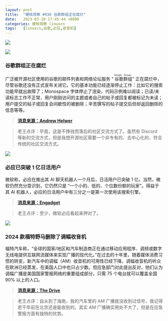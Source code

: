 ```yaml
---
layout: post
title:	"硬核观察 #936 谷歌群组正在腐烂"
date:	2023-03-10 17:45:44 +0800 
categories:	硬核观察 linuxcn 
tags:	[linuxcn,谷歌,必应,收音机]
---
```



![](/Asserts/Images//attachment/album/202303/10/174503ir1tsqbad9babvuq.jpg)


![](/Asserts/Images//attachment/album/202303/10/174510llzp6s22lhh2m94p.jpg)


### 谷歌群组正在腐烂


广泛被开源社区使用的谷歌的邮件列表和网络论坛服务 “<ruby> 谷歌群组 <rt>  Google Groups </rt></ruby>” 正在腐烂中，尽管谷歌还没有正式宣布关闭它。它的基本功能已经逐渐停止工作：比如它的搜索功能早就出故障了；Monospace 字体停止了渲染，代码示例难以阅读；已读/未读标志工作不正常，用户刚刚访问的主题或者自己的帖子或回复都被标记为未读；用户提交的帖子或回复会间歇性的被删除；辛苦撰写的帖子提交后但却返回删除的信息等等。



> 
> **[消息来源：Andrew Helwer](https://ahelwer.ca/post/2023-03-08-google-groups/)**
> 
> 
> 



> 
> 老王点评：毕竟，这是不挣钱而落后的社区交流方式了。虽然有 Discord 等新的交流方式，但是我想开源社区需要一个非专有的、去中心化的、符合传统的社区交流方式。
> 
> 
> 


![](/Asserts/Images//attachment/album/202303/10/174519kd8rtatrbqraqlbc.jpg)


### 必应已突破 1 亿日活用户


微软称，必应在推出其 AI 聊天机器人一个月后，日活用户已突破 1 亿。当然，微软仍然充分意识到，它仍然只是 “一个小的、低的、个位数份额的玩家”。得益于其 AI 机器人，必应的日活用户中有三分之一是第一次使用该搜索引擎。



> 
> **[消息来源：Engadget](https://www.engadget.com/microsoft-bing-crossed-100-million-daily-active-users-080138371.html)**
> 
> 
> 



> 
> 老王点评：至少，微软必应看起来押对了。
> 
> 
> 


![](/Asserts/Images//attachment/album/202303/10/174529a0rv7c2on0noxnr2.jpg)


### 2024 款福特野马删除了调幅收音机


福特汽车称，“全球的国家/地区和汽车制造商正在通过移动应用程序、调频或数字无线电提供互联网流媒体来实现广播的现代化。”在过去的十年里，随着媒体消费习惯的转变，新汽车中的调幅（AM）收音机的可用性已经下降，调幅收音机的听众在欧洲已经蒸发，在美国人口中也只占少数。但应急部门对此提出反对，他们认为调幅广播是美国国家警报网络的重要组成部分，只需 75 个电台就可以覆盖全国 90% 以上的人口。



> 
> **[消息来源：The Drive](https://www.thedrive.com/news/2024-ford-mustang-drops-am-radio-from-infotainment)**
> 
> 
> 



> 
> 老王点评：自从到了海南，我的汽车里的 AM 广播就没收到过信号，我记得若干年前在北京还是能收到的。其实 AM 广播确实用处不大了，但是在应急警报方面有独特的优势。
> 
> 
>

